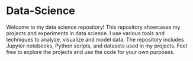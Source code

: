 # Data-Science
Welcome to my data science repository! This repository showcases my projects and experiments in data science. I use various tools and techniques to analyze, visualize and model data. The repository includes Jupyter notebooks, Python scripts, and datasets used in my projects. Feel free to explore the projects and use the code for your own purposes.
